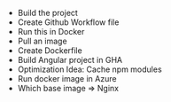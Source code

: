 * Build the project
* Create Github Workflow file
* Run this in Docker
* Pull an image
* Create Dockerfile
* Build Angular project in GHA
* Optimization Idea: Cache npm modules
* Run docker image in Azure
* Which base image => Nginx